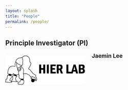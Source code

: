 ```yaml
---
layout: splash
title: "People"
permalink: /people/
---
```


## Principle Investigator (PI)

<img src="/assets/images/logo.jpg" align="left" width="250px" style="margin-right: 20px;margin-top: 10px;"/>
<p style="font-size:13pt;">
  <b>Jaemin Lee</b>
</p>
